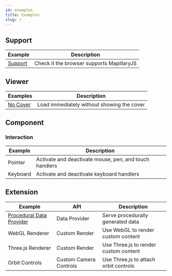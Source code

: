 ```yaml
---
id: examples
title: Examples
slug: /
---
```


## Support

| Example                      | Description                               |
| ---------------------------- | ----------------------------------------- |
| [Support](/examples/support) | Check it the browser supports MapillaryJS |

## Viewer

| Examples                       | Description                                |
| ------------------------------ | ------------------------------------------ |
| [No Cover](/examples/no-cover) | Load immediately without showing the cover |

## Component

### Interaction

| Example  | Description                                            |
| -------- | ------------------------------------------------------ |
| Pointer  | Activate and deactivate mouse, pen, and touch handlers |
| Keyboard | Activate and deactivate keyboard handlers              |

## Extension

| Example | API | Description |
| --- | --- | --- |
| [Procedural Data Provider](/examples/procedural-data-provider) | Data Provider | Serve procedurally generated data |
| WebGL Renderer | Custom Render | Use WebGL to render custom content |
| Three.js Renderer | Custom Render | Use Three.js to render custom content |
| Orbit Controls | Custom Camera Controls | Use Three.js to attach orbit controls |
